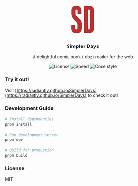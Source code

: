 <div align="center">
<img src="public/logo.png" height="100">

### Simpler Days

A delightful comic book (.cbz) reader for the web

![License](https://img.shields.io/github/license/radiantly/SimplerDays?style=for-the-badge) ![Speed](https://img.shields.io/badge/speed-blazing-%23e05d44?style=for-the-badge) ![Code style](https://img.shields.io/badge/code%20style-prettier-%23ff69b4?style=for-the-badge)

</div>

### Try it out!

Visit [https://radiantly.github.io/SimplerDays](https://radiantly.github.io/SimplerDays) to check it out!

### Development Guide

```sh
# Install dependencies
pnpm install

# Run development server
pnpm dev

# Build for production
pnpm build
```

### License

MIT
